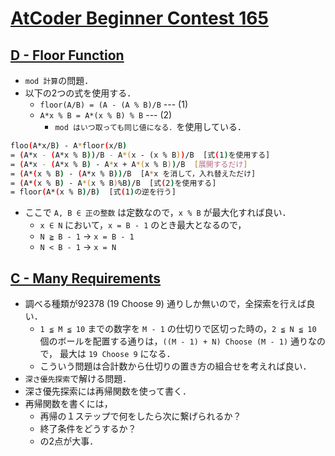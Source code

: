 # [AtCoder Beginner Contest 165](https://atcoder.jp/contests/abc165/tasks)

## [D - Floor Function](https://atcoder.jp/contests/abc165/tasks/abc165_d)
- `mod 計算`の問題．
- 以下の2つの式を使用する．
    - `floor(A/B) = (A - (A % B)/B` --- (1)
    - `A*x % B = A*(x % B) % B` --- (2)
        - `mod はいつ取っても同じ値になる．`を使用している．

```bash
floo(A*x/B) - A*floor(x/B)
= (A*x - (A*x % B))/B - A*(x - (x % B))/B  [式(1)を使用する]
= (A*x - (A*x % B) - A*x + A*(x % B))/B  [展開するだけ]
= (A*(x % B) - (A*x % B))/B  [A*x を消して，入れ替えただけ]
= (A*(x % B) - A*(x % B)%B)/B  [式(2)を使用する]
= floor(A*(x % B)/B)  [式(1)の逆を行う]
```

- ここで `A, B ∈ 正の整数` は定数なので，`x % B` が最大化すれば良い．
    - `x ∈ N` において，`x = B - 1` のとき最大となるので，
    - `N ≧ B - 1` → `x = B - 1`
    - `N < B - 1` → `x = N`

## [C - Many Requirements](https://atcoder.jp/contests/abc165/tasks/abc165_c)
- 調べる種類が92378 (19 Choose 9) 通りしか無いので，全探索を行えば良い．
    - `1 ≦ M ≦ 10` までの数字を `M - 1` の仕切りで区切った時の，`2 ≦ N ≦ 10` 個のボールを配置する通りは，`((M - 1) + N) Choose (M - 1)` 通りなので， 最大は `19 Choose 9` になる．
    - こういう問題は合計数から仕切りの置き方の組合せを考えれば良い．
- `深さ優先探索`で解ける問題．
- 深さ優先探索には再帰関数を使って書く．
- 再帰関数を書くには，
    - 再帰の１ステップで何をしたら次に繋げられるか？
    - 終了条件をどうするか？
    - の2点が大事．
